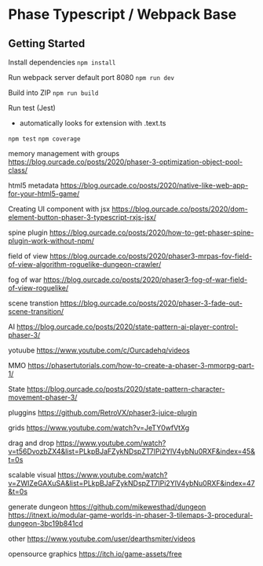 #  Phase Typescript / Webpack Base


## Getting Started

Install dependencies
`npm install`

Run webpack server default port 8080
`npm run dev`

Build into ZIP
`npm run build`

Run test (Jest)
- automatically looks for extension with .text.ts

`npm test`
`npm coverage`





memory management with groups
https://blog.ourcade.co/posts/2020/phaser-3-optimization-object-pool-class/


html5 metadata
https://blog.ourcade.co/posts/2020/native-like-web-app-for-your-html5-game/


Creating UI component with jsx
https://blog.ourcade.co/posts/2020/dom-element-button-phaser-3-typescript-rxjs-jsx/


spine plugin
https://blog.ourcade.co/posts/2020/how-to-get-phaser-spine-plugin-work-without-npm/


field of view
https://blog.ourcade.co/posts/2020/phaser3-mrpas-fov-field-of-view-algorithm-roguelike-dungeon-crawler/

fog of war
https://blog.ourcade.co/posts/2020/phaser3-fog-of-war-field-of-view-roguelike/


scene transtion
https://blog.ourcade.co/posts/2020/phaser-3-fade-out-scene-transition/

AI
https://blog.ourcade.co/posts/2020/state-pattern-ai-player-control-phaser-3/

yotuube
https://www.youtube.com/c/Ourcadehq/videos


MMO
https://phasertutorials.com/how-to-create-a-phaser-3-mmorpg-part-1/


State
https://blog.ourcade.co/posts/2020/state-pattern-character-movement-phaser-3/


pluggins
https://github.com/RetroVX/phaser3-juice-plugin


grids
https://www.youtube.com/watch?v=JeTY0wfVtXg

drag and drop
https://www.youtube.com/watch?v=t56DvozbZX4&list=PLkpBJaFZykNDspZT7IPi2YlV4ybNu0RXF&index=45&t=0s

scalable visual
https://www.youtube.com/watch?v=ZWIZeGAXuSA&list=PLkpBJaFZykNDspZT7IPi2YlV4ybNu0RXF&index=47&t=0s

generate dungeon
https://github.com/mikewesthad/dungeon
https://itnext.io/modular-game-worlds-in-phaser-3-tilemaps-3-procedural-dungeon-3bc19b841cd

other
https://www.youtube.com/user/dearthsmiter/videos

opensource graphics
https://itch.io/game-assets/free
